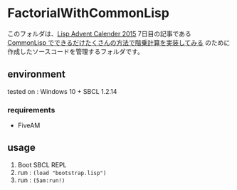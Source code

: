 FactorialWithCommonLisp
=======================

このフォルダは、[Lisp Advent Calender 2015](http://qiita.com/advent-calendar/2015/lisp)
7日目の記事である
[CommonLisp でできるだけたくさんの方法で階乗計算を実装してみる](urlhere)
のために作成したソースコードを管理するフォルダです。

environment
-----------
tested on : Windows 10 + SBCL 1.2.14

### requirements
- FiveAM

usage
-----
1. Boot SBCL REPL
2. run : `(load "bootstrap.lisp")`
3. run : `(5am:run!)`
